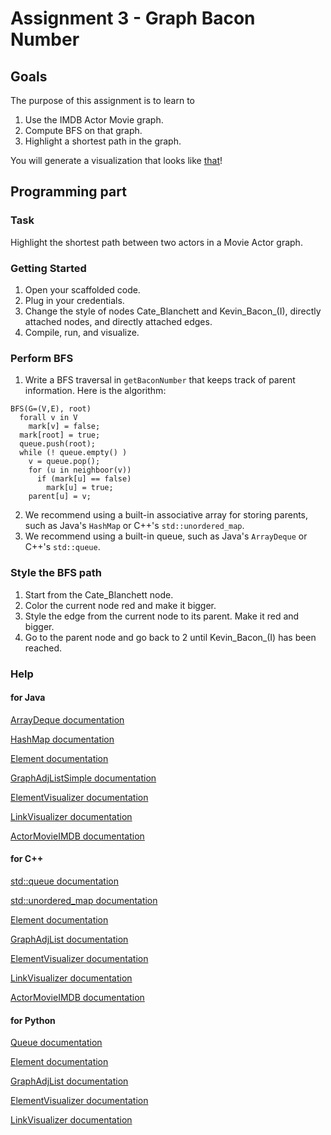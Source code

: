 Assignment 3 - Graph Bacon Number
=================================

Goals
-----

The purpose of this assignment is to learn to

1. Use the IMDB Actor Movie graph.
2. Compute BFS on that graph.
3. Highlight a shortest path in the graph.

You will generate a visualization that looks like [that](http://bridges-cs.herokuapp.com/assignments/3/bridges_workshop)!

Programming part
----------------

### Task

Highlight the shortest path between two actors in a Movie Actor graph.

### Getting Started

1. Open your scaffolded code.
2. Plug in your credentials.
3. Change the style of nodes Cate_Blanchett and Kevin_Bacon_(I), directly attached nodes, and directly attached edges.
4. Compile, run, and visualize.

### Perform BFS

1. Write a BFS traversal in `getBaconNumber` that keeps track of parent information. Here is the algorithm:

```algorithm
BFS(G=(V,E), root)
  forall v in V
    mark[v] = false;
  mark[root] = true;
  queue.push(root);
  while (! queue.empty() )
    v = queue.pop();
    for (u in neighboor(v))
      if (mark[u] == false)
        mark[u] = true;
	parent[u] = v;
```

2. We recommend using a built-in associative array for storing parents, such as Java's `HashMap` or C++'s `std::unordered_map`.
3. We recommend using a built-in queue, such as Java's `ArrayDeque` or C++'s `std::queue`.

### Style the BFS path

1. Start from the Cate_Blanchett node.
2. Color the current node red and make it bigger.
3. Style the edge from the current node to its parent. Make it red and bigger.
4. Go to the parent node and go back to 2 until Kevin_Bacon_(I) has been reached.

### Help

#### for Java

[ArrayDeque documentation](https://docs.oracle.com/javase/7/docs/api/java/util/ArrayDeque.html)

[HashMap documentation](https://docs.oracle.com/javase/8/docs/api/java/util/HashMap.html)

[Element documentation](http://bridgesuncc.github.io/doc/java-api/current/html/classbridges_1_1base_1_1_element.html)

[GraphAdjListSimple documentation](http://bridgesuncc.github.io/doc/java-api/current/html/classbridges_1_1base_1_1_graph_adj_list_simple.html)

[ElementVisualizer documentation](http://bridgesuncc.github.io/doc/java-api/current/html/classbridges_1_1base_1_1_element_visualizer.html)

[LinkVisualizer documentation](http://bridgesuncc.github.io/doc/java-api/current/html/classbridges_1_1base_1_1_link_visualizer.html)

[ActorMovieIMDB documentation](http://bridgesuncc.github.io/doc/java-api/current/html/classbridges_1_1data__src__dependent_1_1_actor_movie_i_m_d_b.html)

#### for C++

[std::queue documentation](http://en.cppreference.com/w/cpp/container/queue)

[std::unordered_map documentation](http://en.cppreference.com/w/cpp/container/unordered_map)

[Element documentation](http://bridgesuncc.github.io/doc/cxx-api/current/html/classbridges_1_1_element.html)

[GraphAdjList documentation](http://bridgesuncc.github.io/doc/cxx-api/current/html/classbridges_1_1_graph_adj_list.html)

[ElementVisualizer documentation](http://bridgesuncc.github.io/doc/cxx-api/current/html/classbridges_1_1_element_visualizer.html)

[LinkVisualizer documentation](http://bridgesuncc.github.io/doc/cxx-api/current/html/classbridges_1_1_link_visualizer.html)

[ActorMovieIMDB documentation](http://bridgesuncc.github.io/doc/cxx-api/current/html/classbridges_1_1_actor_movie_i_m_d_b.html)

#### for Python

[Queue documentation](https://docs.python.org/3/library/queue.html)

[Element documentation](http://bridgesuncc.github.io/doc/python-api/current/html/classbridges_1_1element_1_1_element.html)

[GraphAdjList documentation](http://bridgesuncc.github.io/doc/python-api/current/html/classbridges_1_1graph__adj__list_1_1_graph_adj_list.html)

[ElementVisualizer documentation](http://bridgesuncc.github.io/doc/python-api/current/html/classbridges_1_1element__visualizer_1_1_element_visualizer.html)

[LinkVisualizer documentation](http://bridgesuncc.github.io/doc/python-api/current/html/classbridges_1_1link__visualizer_1_1_link_visualizer.html)
